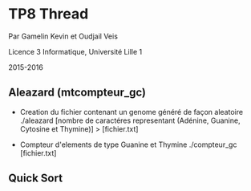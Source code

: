 TP8 Thread
==========

Par Gamelin Kevin et Oudjail Veis

Licence 3 Informatique, Université Lille 1

2015-2016

## Aleazard (mtcompteur_gc)

- Creation du fichier contenant un genome généré de façon aleatoire
  ./aleazard [nombre de caractéres representant (Adénine, Guanine, Cytosine et Thymine)] > [fichier.txt]

- Compteur d'elements de type Guanine et Thymine
  ./compteur_gc [fichier.txt]

## Quick Sort
